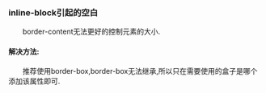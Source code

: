 ### inline-block引起的空白
&ensp;&ensp;&ensp;&ensp;border-content无法更好的控制元素的大小.

#### 解决方法:
&ensp;&ensp;&ensp;&ensp;推荐使用border-box,border-box无法继承,所以只在需要使用的盒子是哪个添加该属性即可.
